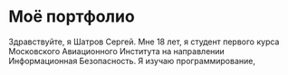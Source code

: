 # Моё портфолио
Здравствуйте, я Шатров Сергей. Мне 18 лет, я студент первого курса Московского Авиационного Института на направлении Информационная Безопасность.
Я изучаю программирование,
